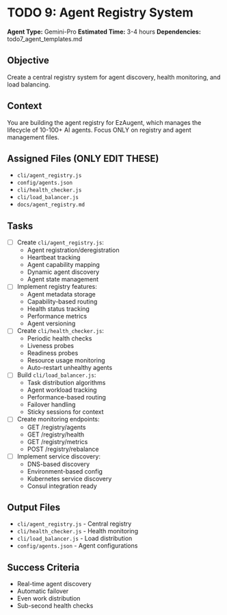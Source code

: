 # TODO 9: Agent Registry System
**Agent Type:** Gemini-Pro
**Estimated Time:** 3-4 hours
**Dependencies:** todo7_agent_templates.md

## Objective
Create a central registry system for agent discovery, health monitoring, and load balancing.

## Context
You are building the agent registry for EzAugent, which manages the lifecycle of 10-100+ AI agents. Focus ONLY on registry and agent management files.

## Assigned Files (ONLY EDIT THESE)
- `cli/agent_registry.js`
- `config/agents.json`
- `cli/health_checker.js`
- `cli/load_balancer.js`
- `docs/agent_registry.md`

## Tasks
- [ ] Create `cli/agent_registry.js`:
  - Agent registration/deregistration
  - Heartbeat tracking
  - Agent capability mapping
  - Dynamic agent discovery
  - Agent state management
- [ ] Implement registry features:
  - Agent metadata storage
  - Capability-based routing
  - Health status tracking
  - Performance metrics
  - Agent versioning
- [ ] Create `cli/health_checker.js`:
  - Periodic health checks
  - Liveness probes
  - Readiness probes
  - Resource usage monitoring
  - Auto-restart unhealthy agents
- [ ] Build `cli/load_balancer.js`:
  - Task distribution algorithms
  - Agent workload tracking
  - Performance-based routing
  - Failover handling
  - Sticky sessions for context
- [ ] Create monitoring endpoints:
  - GET /registry/agents
  - GET /registry/health
  - GET /registry/metrics
  - POST /registry/rebalance
- [ ] Implement service discovery:
  - DNS-based discovery
  - Environment-based config
  - Kubernetes service discovery
  - Consul integration ready

## Output Files
- `cli/agent_registry.js` - Central registry
- `cli/health_checker.js` - Health monitoring
- `cli/load_balancer.js` - Load distribution
- `config/agents.json` - Agent configurations

## Success Criteria
- Real-time agent discovery
- Automatic failover
- Even work distribution
- Sub-second health checks